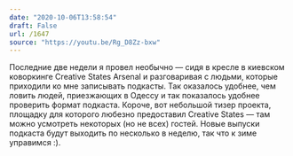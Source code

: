 ```yaml
---
date: "2020-10-06T13:58:54"
draft: False
url: /1647
source: "https://youtu.be/Rg_D8Zz-bxw"
---
```


Последние две недели я провел необычно — сидя в кресле в киевском коворкинге Creative States Arsenal и разговаривая с людьми, которые приходили ко мне записывать подкасты. Так оказалось удобнее, чем ловить людей, приезжающих в Одессу и так показалось удобнее проверить формат подкаста. Короче, вот небольшой тизер проекта, площадку для которого любезно предоставил Creative States — там можно усмотреть некоторых (но не всех) гостей. Новые выпуски подкаста будут выходить по несколько в неделю, так что к зиме управимся :).
